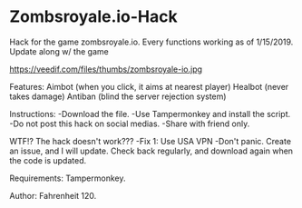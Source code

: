 # Zombsroyale.io-Hack
Hack for the game zombsroyale.io. Every functions working as of 1/15/2019. Update along w/ the game

https://veedif.com/files/thumbs/zombsroyale-io.jpg

Features: 
Aimbot (when you click, it aims at nearest player)
Healbot (never takes damage)
Antiban (blind the server rejection system)

Instructions: 
-Download the file. 
-Use Tampermonkey and install the script. 
-Do not post this hack on social medias. 
-Share with friend only.

WTF!? The hack doesn't work???
-Fix 1: Use USA VPN
-Don't panic. Create an issue, and I will update. Check back regularly, and download again when the code is updated.

Requirements: Tampermonkey.

Author: Fahrenheit 120.
